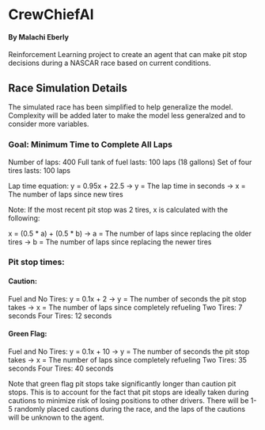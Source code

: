 # CrewChiefAI
#### By Malachi Eberly

Reinforcement Learning project to create an agent that can make pit stop decisions during a NASCAR race based on current conditions.

## Race Simulation Details
The simulated race has been simplified to help generalize the model. Complexity will be added later to make the model less generalzed and to consider more variables.

### Goal: Minimum Time to Complete All Laps
Number of laps: 400
Full tank of fuel lasts: 100 laps (18 gallons)
Set of four tires lasts: 100 laps

Lap time equation: y = 0.95x + 22.5
  -> y = The lap time in seconds
  -> x = The number of laps since new tires

Note: If the most recent pit stop was 2 tires, x is calculated with the following:

x = (0.5 * a) + (0.5 * b)
  -> a = The number of laps since replacing the older tires
  -> b = The number of laps since replacing the newer tires

### Pit stop times:

#### Caution:
Fuel and No Tires: y = 0.1x + 2
  -> y = The number of seconds the pit stop takes
  -> x = The number of laps since completely refueling
Two Tires: 7 seconds
Four Tires: 12 seconds

#### Green Flag:
Fuel and No Tires: y = 0.1x + 10
  -> y = The number of seconds the pit stop takes
  -> x = The number of laps since completely refueling
Two Tires: 35 seconds
Four Tires: 40 seconds

Note that green flag pit stops take significantly longer than caution pit stops. This is to account for the fact that pit stops are ideally taken during cautions to minimize risk of losing positions to other drivers. There will be 1-5 randomly placed cautions during the race, and the laps of the cautions will be unknown to the agent.

